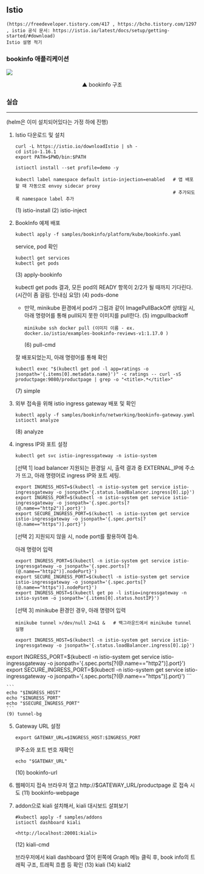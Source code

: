## Istio  
    (https://freedeveloper.tistory.com/417 , https://bcho.tistory.com/1297 , istio 공식 문서: https://istio.io/latest/docs/setup/getting-started/#download)
    Istio 설명 적기
    
### bookinfo 애플리케이션


  ![](https://user-images.githubusercontent.com/15958325/71655801-04538b00-2d7c-11ea-8a1c-2463f6f4e31b.png)  

<div align=center> ▲ bookinfo 구조 </div>



### 실습
---
(helm은 이미 설치되어있다는 가정 하에 진행)
1. Istio 다운로드 및 설치
    ```
    curl -L https://istio.io/downloadIstio | sh -
    cd istio-1.16.1
    export PATH=$PWD/bin:$PATH
    
    istioctl install --set profile=demo -y
    
    kubectl label namespace default istio-injection=enabled   # 앱 배포할 때 자동으로 envoy sidecar proxy 
                                                              # 추가되도록 namespace label 추가                     
    ```
    (1) istio-install
    (2) istio-inject
2. BookInfo 예제 배포
    ```
    kubectl apply -f samples/bookinfo/platform/kube/bookinfo.yaml
    ```
   service, pod 확인
    ```
    kubectl get services
    kubectl get pods
    ```
    (3) apply-bookinfo
    
   kubectl get pods 결과, 모든 pod의 READY 항목이 2/2가 될 때까지 기다린다. (시간이 좀 걸림. 인내심 요망)
   (4) pods-done
   
   * 만약, minikube 환경에서 pod가 그림과 같이 ImagePullBackOff 상태일 시, 아래 명령어를 통해 pull되지 못한 이미지를 pull한다.
     (5) imgpullbackoff
     ```
     minikube ssh docker pull (이미지 이름 - ex. docker.io/istio/examples-bookinfo-reviews-v1:1.17.0 )
     ```
     (6) pull-cmd
   
   잘 배포되었는지, 아래 명령어를 통해 확인
    ```
    kubectl exec "$(kubectl get pod -l app=ratings -o jsonpath='{.items[0].metadata.name}')" -c ratings -- curl -sS productpage:9080/productpage | grep -o "<title>.*</title>"
    ```
    (7) simple
    
3. 외부 접속을 위해 istio ingress gateway 배포 및 확인
    ```
    kubectl apply -f samples/bookinfo/networking/bookinfo-gateway.yaml
    istioctl analyze
    ```
    (8) analyze
    
4. ingress IP와 포트 설정
    ```
    kubectl get svc istio-ingressgateway -n istio-system
    ```
    
    [선택 1] load balancer 지원되는 환경일 시, 출력 결과 중 EXTERNAL_IP에 주소가 뜨고, 아래 명령어로 ingress IP와 포트 세팅. 
    ```
    export INGRESS_HOST=$(kubectl -n istio-system get service istio-ingressgateway -o jsonpath='{.status.loadBalancer.ingress[0].ip}')
    export INGRESS_PORT=$(kubectl -n istio-system get service istio-ingressgateway -o jsonpath='{.spec.ports[?(@.name=="http2")].port}')
    export SECURE_INGRESS_PORT=$(kubectl -n istio-system get service istio-ingressgateway -o jsonpath='{.spec.ports[?(@.name=="https")].port}')

    ```
    [선택 2] 지원되지 않을 시, node port를 활용하여 접속.  
    
    아래 명령어 입력
    ```
    export INGRESS_PORT=$(kubectl -n istio-system get service istio-ingressgateway -o jsonpath='{.spec.ports[?(@.name=="http2")].nodePort}')
    export SECURE_INGRESS_PORT=$(kubectl -n istio-system get service istio-ingressgateway -o jsonpath='{.spec.ports[?(@.name=="https")].nodePort}')
    export INGRESS_HOST=$(kubectl get po -l istio=ingressgateway -n istio-system -o jsonpath='{.items[0].status.hostIP}')
    ```  
    
    [선택 3] minikube 환경인 경우, 아래 명령어 입력
    ```
    minikube tunnel >/dev/null 2>&1 &   # 백그라운드에서 minikube tunnel 실행
    
    export INGRESS_HOST=$(kubectl -n istio-system get service istio-ingressgateway -o jsonpath='{.status.loadBalancer.ingress[0].ip}')
export INGRESS_PORT=$(kubectl -n istio-system get service istio-ingressgateway -o jsonpath='{.spec.ports[?(@.name=="http2")].port}')
export SECURE_INGRESS_PORT=$(kubectl -n istio-system get service istio-ingressgateway -o jsonpath='{.spec.ports[?(@.name=="https")].port}')
    ```
    
    ```
    echo "$INGRESS_HOST"
    echo "$INGRESS_PORT"
    echo "$SECURE_INGRESS_PORT"
    ```
    (9) tunnel-bg
    
    
5. Gateway URL 설정
    ```
    export GATEWAY_URL=$INGRESS_HOST:$INGRESS_PORT
    ```
    
    IP주소와 포트 번호 재확인
    ```
    echo "$GATEWAY_URL"
    ```
    
    (10) bookinfo-url

6. 웹페이지 접속
    브라우저 열고 http://$GATEWAY_URL/productpage 로 접속 시도
    (11) bookinfo-webpage

    
7. addon으로 kiali 설치해서, kiali 대시보드 살펴보기
    ```
    #kubectl apply -f samples/addons
    istioctl dashboard kiali
    
    <http://localhost:20001:kiali>
    ```
    (12) kiali-cmd
    
    브라우저에서 kiali dashboard 열어 왼쪽에 Graph 메뉴 클릭 후, book info의 트래픽 구조, 트래픽 흐름 등 확인
    (13) kiali
    (14) kiali2

